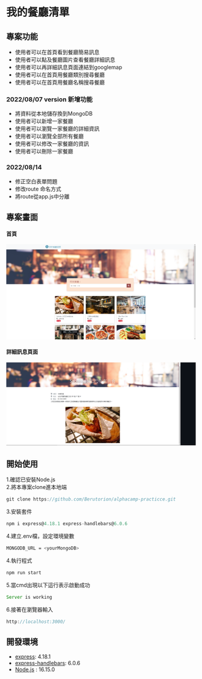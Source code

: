 # 我的餐廳清單
## 專案功能
* 使用者可以在首頁看到餐廳簡易訊息
* 使用者可以點及餐廳圖片查看餐廳詳細訊息
* 使用者可以再詳細訊息頁面連結到googlemap
* 使用者可以在首頁用餐廳類別搜尋餐廳
* 使用者可以在首頁用餐廳名稱搜尋餐廳
### 2022/08/07 version 新增功能
* 將資料從本地儲存換到MongoDB
* 使用者可以新增一家餐廳
* 使用者可以瀏覽一家餐廳的詳細資訊
* 使用者可以瀏覽全部所有餐廳
* 使用者可以修改一家餐廳的資訊
* 使用者可以刪除一家餐廳
### 2022/08/14
* 修正空白表單問題 
* 修改route 命名方式 
* 將route從app.js中分離 

## 專案畫面
#### 首頁
![homepage](https://github.com/Berutorion/alphacamp-practicce/blob/master/image/indexpage.PNG)
#### 詳細訊息頁面
![showpage](https://github.com/Berutorion/alphacamp-practicce/blob/master/image/showpage.PNG)
## 開始使用
1.確認已安裝Node.js  
2.將本專案clone進本地端
```js
git clone https://github.com/Berutorion/alphacamp-practicce.git
```
3.安裝套件
```js
npm i express@4.18.1 express-handlebars@6.0.6
```
4.建立.env檔，設定環境變數
```bash
MONGODB_URL = <yourMongoDB>
```
4.執行程式
```js
npm run start
```
5.當cmd出現以下這行表示啟動成功
```js
Server is working
```
6.接著在瀏覽器輸入
```js
http://localhost:3000/
```
## 開發環境
 * [express](https://www.npmjs.com/package/express): 4.18.1
 * [express-handlebars](https://www.npmjs.com/package/express-handlebars): 6.0.6  
 * [Node.js](https://nodejs.org/zh-tw/download/) : 16.15.0
